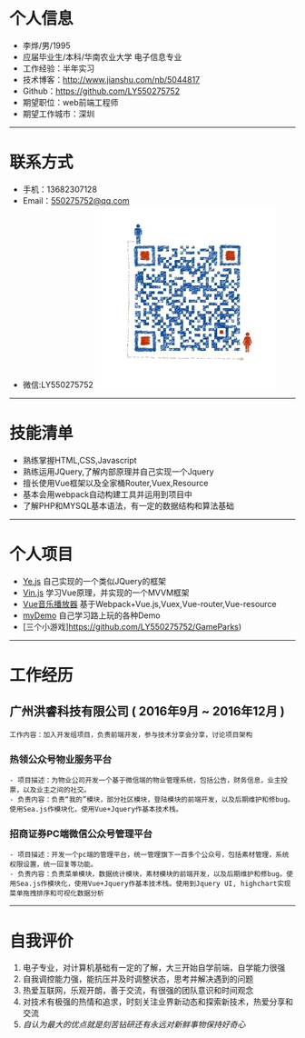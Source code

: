 # 个人信息

- 李烨/男/1995
- 应届毕业生/本科/华南农业大学 电子信息专业
- 工作经验：半年实习
- 技术博客：http://www.jianshu.com/nb/5044817
- Github：https://github.com/LY550275752
- 期望职位：web前端工程师
- 期望工作城市：深圳

---

# 联系方式

- 手机：13682307128
- Email：550275752@qq.com
- 微信:LY550275752
![微信](wxPic.jpg)

---

# 技能清单
- 熟练掌握HTML,CSS,Javascript
- 熟练运用JQuery,了解内部原理并自己实现一个Jquery
- 擅长使用Vue框架以及全家桶Router,Vuex,Resource
- 基本会用webpack自动构建工具并运用到项目中
- 了解PHP和MYSQL基本语法，有一定的数据结构和算法基础

---

# 个人项目

- [Ye.js](https://github.com/LY550275752/Ye)   自己实现的一个类似JQuery的框架
- [Vin.js](https://github.com/LY550275752/Vin)  学习Vue原理，并实现的一个MVVM框架
- [Vue音乐播放器](https://github.com/LY550275752/my-music)   基于Webpack+Vue.js,Vuex,Vue-router,Vue-resource
- [myDemo](https://github.com/LY550275752/myDemo)   自己学习路上玩的各种Demo
- [三个小游戏]https://github.com/LY550275752/GameParks)

---

# 工作经历

## 广州洪睿科技有限公司 ( 2016年9月 ~ 2016年12月 )

	工作内容：加入开发组项目，负责前端开发，参与技术分享会分享，讨论项目架构

### 热领公众号物业服务平台

	- 项目描述：为物业公司开发一个基于微信端的物业管理系统，包括公告，财务信息，业主投票，以及业主之间的社交。
	- 负责内容：负责“我的”模块，部分社区模块，登陆模块的前端开发，以及后期维护和修bug。使用Sea.js作模块化，使用Vue+Jquery作基本技术栈。

### 招商证券PC端微信公众号管理平台
	
	- 项目描述：开发一个pc端的管理平台，统一管理旗下一百多个公众号，包括素材管理，系统权限设置，统一回复等功能。
	- 负责内容：负责菜单模块，数据统计模块，素材模块的前端开发，以及后期维护和修bug。使用Sea.js作模块化，使用Vue+Jquery作基本技术栈。使用到Jquery UI, highchart实现菜单拖拽排序和可视化数据分析

---

# 自我评价

1. 电子专业，对计算机基础有一定的了解，大三开始自学前端，自学能力很强
2. 自我调控能力强，能抗压并及时调整状态，思考并解决遇到的问题
3. 热爱互联网，乐观开朗，善于交流，有很强的团队意识和时间观念
4. 对技术有极强的热情和追求，时刻关注业界新动态和探索新技术，热爱分享和交流
5. *自认为最大的优点就是刻苦钻研还有永远对新鲜事物保持好奇心*